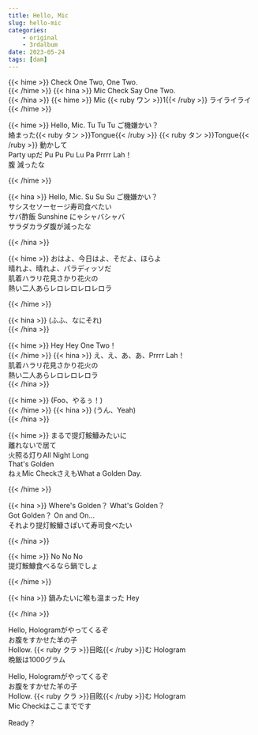 ```yaml
---
title: Hello, Mic
slug: hello-mic
categories: 
    - original
    - 3rdalbum
date: 2023-05-24
tags: [dam]
---
```


{{< hime >}}
Check One Two, One Two.  
{{< /hime >}}
{{< hina >}}
Mic Check Say One Two.  
{{< /hina >}}
{{< hime >}}
Mic {{< ruby ワン >}}1{{< /ruby >}} ライライライ  
{{< /hime >}}

{{< hime >}}
Hello, Mic. Tu Tu Tu ご機嫌かい？  
絡まった{{< ruby タン >}}Tongue{{< /ruby >}} {{< ruby タン >}}Tongue{{< /ruby >}} 動かして  
Party upだ Pu Pu Pu Lu Pa Prrrr Lah！  
腹 減ったな  

{{< /hime >}}

{{< hina >}}
Hello, Mic. Su Su Su ご機嫌かい？  
サシスセソーセージ寿司食べたい  
サバ酢飯 Sunshine にゃシャバシャバ  
サラダカラダ腹が減ったな  

{{< /hina >}}

{{< hime >}}
おはよ、今日はよ、そだよ、ほらよ  
晴れよ、晴れよ、パラディッソだ  
肌着ハラリ花見さかり花火の  
熱い二人あらレロレロレロレロラ  

{{< /hime >}}

{{< hina >}}
(ふふ、なにそれ)  
{{< /hina >}}

{{< hime >}}
Hey Hey One Two！  
{{< /hime >}}
{{< hina >}}
え、え、あ、あ、Prrrr Lah！  
肌着ハラリ花見さかり花火の  
熱い二人あらレロレロレロラ  
{{< /hina >}}

{{< hime >}}
(Foo、やるぅ！)  
{{< /hime >}}
{{< hina >}}
(うん、Yeah)  
{{< /hina >}}

{{< hime >}}
まるで提灯鮟鱇みたいに  
離れないで居て  
火照る灯りAll Night Long  
That's Golden  
ねぇMic CheckさえもWhat a Golden Day.  

{{< /hime >}}

{{< hina >}}
Where's Golden？ What's Golden？  
Got Golden？ On and On...  
それより提灯鮟鱇さばいて寿司食べたい  

{{< /hina >}}

{{< hime >}}
No No No  
提灯鮟鱇食べるなら鍋でしょ  

{{< /hime >}}

{{< hina >}}
鍋みたいに喉も温まった Hey  

{{< /hina >}}

Hello, Hologramがやってくるぞ  
お腹をすかせた羊の子  
Hollow. {{< ruby クラ >}}目眩{{< /ruby >}}む Hologram  
晩飯は1000グラム  

Hello, Hologramがやってくるぞ  
お腹をすかせた羊の子  
Hollow. {{< ruby クラ >}}目眩{{< /ruby >}}む Hologram  
Mic Checkはここまでです  

Ready？  